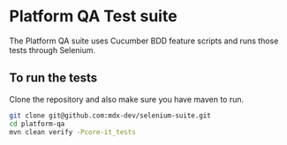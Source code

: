 # Platform QA Test suite

The Platform QA suite uses Cucumber BDD feature scripts and runs those tests through Selenium.

## To run the tests

Clone the repository and also make sure you have maven to run.

```bash
git clone git@github.com:mdx-dev/selenium-suite.git
cd platform-qa
mvn clean verify -Pcore-it_tests
```

